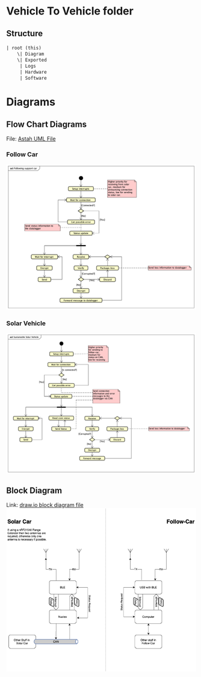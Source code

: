 # Vehicle To Vehicle folder
## Structure
```
| root (this)
    \| Diagram
	\| Exported
     | Logs
     | Hardware
     | Software
```

# Diagrams
## Flow Chart Diagrams
File: [Astah UML File](Diagrams/VehicleToVehicle.astah)
### Follow Car
![Flow chart over communication in follow car](Diagrams/Exported/FollowCar.png)

### Solar Vehicle
![Flow chart over communication in solar vehicle](Diagrams/Exported/SolarVehicle.png)

## Block Diagram
Link: [draw.io block diagram file](Diagrams/V2VBlockDiagram.drawio)
![Block diagram over communication](Diagrams/Exported/V2VBlockDiagram.png)
